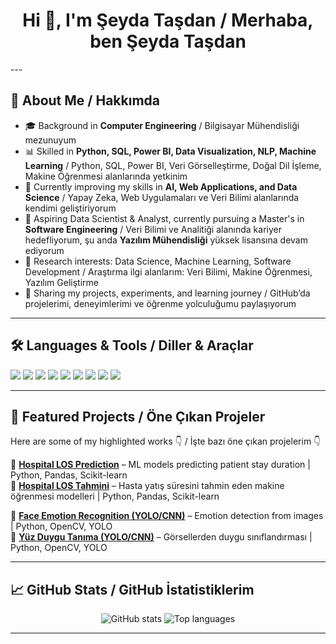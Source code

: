 
<h1 align="center">Hi 👋, I'm Şeyda Taşdan / Merhaba, ben Şeyda Taşdan</h1>
---

## 🚀 About Me / Hakkımda
- 🎓 Background in **Computer Engineering** / Bilgisayar Mühendisliği mezunuyum  
- 📊 Skilled in **Python, SQL, Power BI, Data Visualization, NLP, Machine Learning** / Python, SQL, Power BI, Veri Görselleştirme, Doğal Dil İşleme, Makine Öğrenmesi alanlarında yetkinim  
- 🌱 Currently improving my skills in **AI, Web Applications, and Data Science** / Yapay Zeka, Web Uygulamaları ve Veri Bilimi alanlarında kendimi geliştiriyorum  
- 🎯 Aspiring Data Scientist & Analyst, currently pursuing a Master's in **Software Engineering** / Veri Bilimi ve Analitiği alanında kariyer hedefliyorum, şu anda **Yazılım Mühendisliği** yüksek lisansına devam ediyorum  
- 🔬 Research interests: Data Science, Machine Learning, Software Development / Araştırma ilgi alanlarım: Veri Bilimi, Makine Öğrenmesi, Yazılım Geliştirme  
- 📝 Sharing my projects, experiments, and learning journey / GitHub’da projelerimi, deneyimlerimi ve öğrenme yolculuğumu paylaşıyorum  

---

## 🛠️ Languages & Tools / Diller & Araçlar
<p align="left">
  <img src="https://img.shields.io/badge/Python-3776AB?style=for-the-badge&logo=python&logoColor=white" />
  <img src="https://img.shields.io/badge/SQL-4479A1?style=for-the-badge&logo=postgresql&logoColor=white" />
  <img src="https://img.shields.io/badge/PowerBI-F2C811?style=for-the-badge&logo=powerbi&logoColor=black" />
  <img src="https://img.shields.io/badge/Flask-000000?style=for-the-badge&logo=flask&logoColor=white" />
  <img src="https://img.shields.io/badge/NumPy-013243?style=for-the-badge&logo=numpy&logoColor=white" />
  <img src="https://img.shields.io/badge/Pandas-150458?style=for-the-badge&logo=pandas&logoColor=white" />
  <img src="https://img.shields.io/badge/ScikitLearn-F7931E?style=for-the-badge&logo=scikitlearn&logoColor=white" />
  <img src="https://img.shields.io/badge/Matplotlib-11557c?style=for-the-badge" />
  <img src="https://img.shields.io/badge/Seaborn-6cace4?style=for-the-badge" />
</p>

---

## 📌 Featured Projects / Öne Çıkan Projeler
Here are some of my highlighted works 👇 / İşte bazı öne çıkan projelerim 👇  

🔹 [**Hospital LOS Prediction**](#) – ML models predicting patient stay duration | Python, Pandas, Scikit-learn  
🔹 [**Hospital LOS Tahmini**](#) – Hasta yatış süresini tahmin eden makine öğrenmesi modelleri | Python, Pandas, Scikit-learn  

🔹 [**Face Emotion Recognition (YOLO/CNN)**](#) – Emotion detection from images | Python, OpenCV, YOLO  
🔹 [**Yüz Duygu Tanıma (YOLO/CNN)**](#) – Görsellerden duygu sınıflandırması | Python, OpenCV, YOLO  

---

## 📈 GitHub Stats / GitHub İstatistiklerim
<p align="center">
  <img src="https://github-readme-stats.vercel.app/api?username=seydata&show_icons=true&theme=tokyonight" alt="GitHub stats" />
  <img src="https://github-readme-stats.vercel.app/api/top-langs/?username=seydata&layout=compact&theme=tokyonight" alt="Top languages" />
</p>

---
